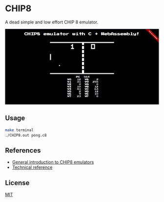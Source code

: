 # CHIP8

A dead simple and low effort CHIP 8 emulator.

![Pong running on the CHIP8 emulator](web_screenshot.png)

## Usage
```bash
make terminal
./CHIP8.out pong.c8
```

## References
 - [General introduction to CHIP8 emulators](http://www.multigesture.net/articles/how-to-write-an-emulator-chip-8-interpreter/)
 - [Technical reference](http://devernay.free.fr/hacks/chip8/C8TECH10.HTM)

## License
[MIT](https://choosealicense.com/licenses/mit/)